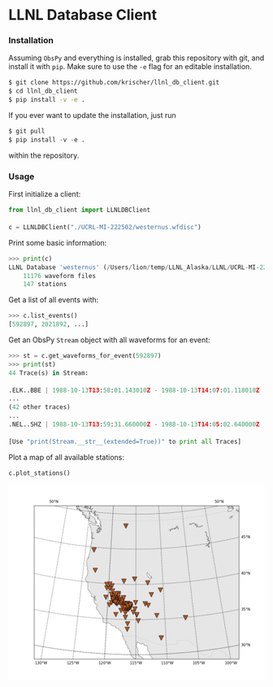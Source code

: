 # LLNL Database Client


### Installation

Assuming `ObsPy` and everything is installed, grab this repository with git, and install it with `pip`. Make sure to use the `-e` flag for an editable installation.

```bash
$ git clone https://github.com/krischer/llnl_db_client.git
$ cd llnl_db_client
$ pip install -v -e .
```

If you ever want to update the installation, just run

```python
$ git pull
$ pip install -v -e .
```

within the repository.

### Usage

First initialize a client:

```python
from llnl_db_client import LLNLDBClient

c = LLNLDBClient("./UCRL-MI-222502/westernus.wfdisc")
```

Print some basic information:


```python
>>> print(c)
LLNL Database 'westernus' (/Users/lion/temp/LLNL_Alaska/LLNL/UCRL-MI-222502)
	11176 waveform files
	147 stations
```

Get a list of all events with:

```python
>>> c.list_events()
[592897, 2021892, ...]
```

Get an ObsPy `Stream` object with all waveforms for an event:

```python
>>> st = c.get_waveforms_for_event(592897)
>>> print(st)
44 Trace(s) in Stream:

.ELK..BBE | 1988-10-13T13:58:01.143010Z - 1988-10-13T14:07:01.118010Z | 40.0 Hz, 21600 samples
...
(42 other traces)
...
.NEL..SHZ | 1988-10-13T13:59:31.660000Z - 1988-10-13T14:05:02.640000Z | 50.0 Hz, 16550 samples

[Use "print(Stream.__str__(extended=True))" to print all Traces]
```

Plot a map of all available stations:

```python
c.plot_stations()
```

![](doc/images/stations.png)